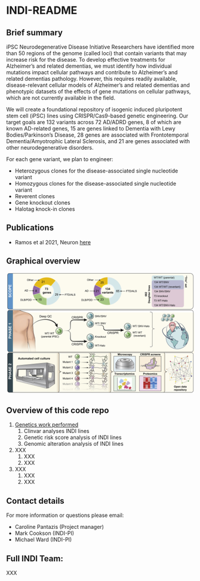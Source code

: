 # INDI-README

## Brief summary

iPSC Neurodegenerative Disease Initiative
Researchers have identified more than 50 regions of the genome (called loci) that contain variants that may increase risk for the disease. To develop effective treatments for Alzheimer’s and related dementias, we must identify how individual mutations impact cellular pathways and contribute to Alzheimer’s and related dementias pathology. However, this requires readily available, disease-relevant cellular models of Alzheimer’s and related dementias and phenotypic datasets of the effects of gene mutations on cellular pathways, which are not currently available in the field.

We will create a foundational repository of isogenic induced pluripotent stem cell (iPSC) lines using CRISPR/Cas9-based genetic engineering. Our target goals are 132 variants across 72 AD/ADRD genes, 8 of which are known AD-related genes, 15 are genes linked to Dementia with Lewy Bodies/Parkinson’s Disease, 28 genes are associated with Frontotemporal Dementia/Amyotrophic Lateral Sclerosis, and 21 are genes associated with other neurodegenerative disorders.

For each gene variant, we plan to engineer:

- Heterozygous clones for the disease-associated single nucleotide variant
- Homozygous clones for the disease-associated single nucleotide variant
- Reverent clones
- Gene knockout clones
- Halotag knock-in clones


## Publications

- Ramos et al 2021, Neuron [here](https://pubmed.ncbi.nlm.nih.gov/33831364/)

## Graphical overview

![alt text](https://github.com/NIH-CARD/INDI-README/blob/main/Figures/Ramos%20et%20al%202021.jpg)

## Overview of this code repo

1. [Genetics work performed](https://github.com/NIH-CARD/INDI-README/tree/main/INDI-genetics)
    1. Clinvar analyses INDI lines
    2. Genetic risk score analysis of INDI lines
    3. Genomic alteration analysis of INDI lines
2. XXX
   1. XXX
   2. XXX
3. XXX
   1. XXX
   2. XXX

## Contact details

For more information or questions please email:
- Caroline Pantazis (Project manager)
- Mark Cookson (INDI-PI)
- Michael Ward (INDI-PI)


## Full INDI Team:

XXX





